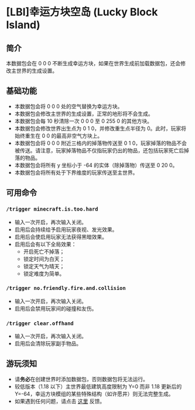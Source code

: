 # [LBI]幸运方块空岛 (Lucky Block Island)

## 简介

本数据包会在 0 0 0 不断生成幸运方块，如果在世界生成前加载数据包，还会修改主世界的生成设置。

## 基础功能

- 本数据包会将 0 0 0 处的空气替换为幸运方块。
- 本数据包会修改主世界的生成设置，正常的地形将不会生成。
- 本数据包会每 10 秒清除一次 0 0 0 至 0 255 0 的其他方块。
- 本数据包会修改世界出生点为 0 1 0，并修改重生点半径为 0。此时，玩家将始终重生在 0 0 的最高非空气方块上。
- 本数据包会将 0 0 0 附近三格内的掉落物传送至 0 1 0，玩家掉落的物品不会被传送。请注意，玩家掉落物品不仅指玩家仍出的物品，还包括玩家死亡后掉落的物品。
- 本数据包会将所有 y 坐标小于 -64 的实体（除掉落物）传送至 0 20 0。
- 本数据包会将所有处于下界维度的玩家传送至主世界。

## 可用命令

### `/trigger minecraft.is.too.hard`

- 输入一次开启，再次输入关闭。
- 启用后会持续给予启用玩家夜视、发光效果。
- 启用后会使启用玩家无法获得黑暗效果。
- 启用后会有以下全局效果：
  - 开启死亡不掉落；
  - 锁定时间为白天；
  - 锁定天气为晴天；
  - 锁定难度为简单。

### `/trigger no.friendly.fire.and.collision`

- 输入一次开启，再次输入关闭。
- 启用后会禁用玩家间的碰撞和友伤。

### `/trigger clear.offhand`

- 输入一次开启，再次输入关闭。
- 启用后会清除玩家副手物品。

## 游玩须知

- 请**务必**在创建世界时添加数据包，否则数据包将无法运行。
- 较低版本（1.18 以下）主世界最低建筑高度限制为 Y=0 而非 1.18 更新后的 Y=-64，幸运方块模组的某些特殊结构（如许愿井）则无法完整生成。
- 如果遇到任何问题，请点击 [这里](https://github.com/WhiteElephant-abc/datapack/issues/new/choose) 反馈。
